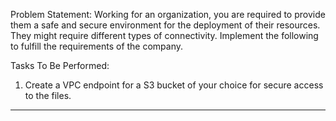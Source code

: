  Problem Statement:
 Working for an organization, you are required to provide them a safe and secure environment for the deployment of their resources. They might require different types of connectivity. Implement the following to fulfill the requirements of the company.
 
 Tasks To Be Performed:
 1. Create a VPC endpoint for a S3 bucket of your choice for secure access to the files.

---


